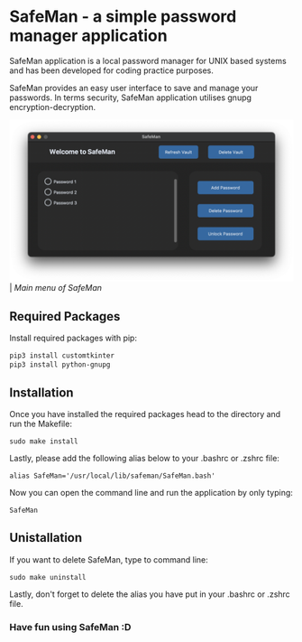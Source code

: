 <h1> SafeMan - a simple password manager application </h1>

SafeMan application is a local password manager for UNIX based systems and has been developed for coding practice purposes. 

SafeMan provides an easy user interface to save and manage your passwords. In terms security, SafeMan application utilises gnupg encryption-decryption.

![](readme_img/main_window.png)
| _Main menu of SafeMan_
###

## Required Packages
Install required packages with pip:
```
pip3 install customtkinter
pip3 install python-gnupg
```

## Installation
Once you have installed the required packages head to the directory and run the Makefile:
```
sudo make install
```
Lastly, please add the following alias below to your .bashrc or .zshrc file:
```
alias SafeMan='/usr/local/lib/safeman/SafeMan.bash'
```
Now you can open the command line and run the application by only typing:
```
SafeMan
```

## Unistallation
If you want to delete SafeMan, type to command line:
```
sudo make uninstall
```
Lastly, don't forget to delete the alias you have put in your .bashrc or .zshrc file.

<h3>Have fun using SafeMan :D</h3>
